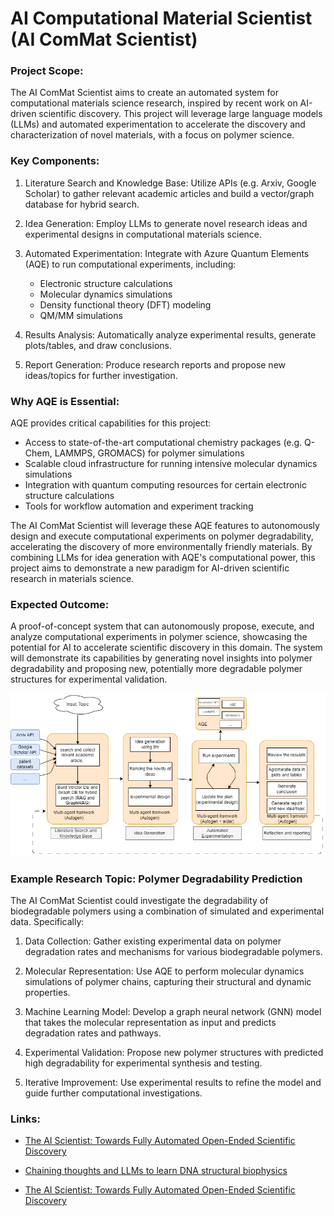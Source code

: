 # AI Computational Material Scientist (AI ComMat Scientist)

### Project Scope:
The AI ComMat Scientist aims to create an automated system for computational materials science research, inspired by recent work on AI-driven scientific discovery. This project will leverage large language models (LLMs) and automated experimentation to accelerate the discovery and characterization of novel materials, with a focus on polymer science.

### Key Components:
1. Literature Search and Knowledge Base: Utilize APIs (e.g. Arxiv, Google Scholar) to gather relevant academic articles and build a vector/graph database for hybrid search.

2. Idea Generation: Employ LLMs to generate novel research ideas and experimental designs in computational materials science.

3. Automated Experimentation: Integrate with Azure Quantum Elements (AQE) to run computational experiments, including:
   - Electronic structure calculations
   - Molecular dynamics simulations  
   - Density functional theory (DFT) modeling
   - QM/MM simulations

4. Results Analysis: Automatically analyze experimental results, generate plots/tables, and draw conclusions.

5. Report Generation: Produce research reports and propose new ideas/topics for further investigation.


### Why AQE is Essential:
AQE provides critical capabilities for this project:
- Access to state-of-the-art computational chemistry packages (e.g. Q-Chem, LAMMPS, GROMACS) for polymer simulations
- Scalable cloud infrastructure for running intensive molecular dynamics simulations
- Integration with quantum computing resources for certain electronic structure calculations
- Tools for workflow automation and experiment tracking

The AI ComMat Scientist will leverage these AQE features to autonomously design and execute computational experiments on polymer degradability, accelerating the discovery of more environmentally friendly materials. By combining LLMs for idea generation with AQE's computational power, this project aims to demonstrate a new paradigm for AI-driven scientific research in materials science.

### Expected Outcome:
A proof-of-concept system that can autonomously propose, execute, and analyze computational experiments in polymer science, showcasing the potential for AI to accelerate scientific discovery in this domain. The system will demonstrate its capabilities by generating novel insights into polymer degradability and proposing new, potentially more degradable polymer structures for experimental validation.

![High-level workflow of the AI Computational Material Scientist (AI ComMat Scientist) system, illustrating the end-to-end process from initial topic input to final report generation and idea iteration.](idea.png)

### Example Research Topic: Polymer Degradability Prediction

The AI ComMat Scientist could investigate the degradability of biodegradable polymers using a combination of simulated and experimental data. Specifically:

1. Data Collection: Gather existing experimental data on polymer degradation rates and mechanisms for various biodegradable polymers.

2. Molecular Representation: Use AQE to perform molecular dynamics simulations of polymer chains, capturing their structural and dynamic properties.

3. Machine Learning Model: Develop a graph neural network (GNN) model that takes the molecular representation as input and predicts degradation rates and pathways.

4. Experimental Validation: Propose new polymer structures with predicted high degradability for experimental synthesis and testing.

5. Iterative Improvement: Use experimental results to refine the model and guide further computational investigations.

### Links:

- [The AI Scientist: Towards Fully Automated Open-Ended Scientific Discovery](https://arxiv.org/pdf/2408.06292)

- [Chaining thoughts and LLMs to learn DNA structural biophysics](https://arxiv.org/pdf/2403.01332)

- [The AI Scientist: Towards Fully Automated Open-Ended Scientific Discovery](https://sakana.ai/ai-scientist/)
